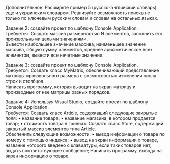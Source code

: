 Дополнительное: Расширьте пример 5 (русско-английский словарь) еще и украинским словарем. Реализуйте возможность 
поиска не только по ключевым русским словам и словам на остальных языках. 

Задание 2: создайте проект по шаблону Console Application.  
Требуется: Создать массив размерностью N элементов, заполнить его произвольными целыми значениями.  
Вывести  наибольшее  значение  массива,  наименьшее  значение  массива,  общую  сумму  элементов, 
среднее арифметическое всех элементов, вывести все нечетные значения. 
 
Задание 3: создайте проект по шаблону Console Application.  
Требуется: Создать  класс  MyMatrix,  обеспечивающий  представление  матрицы  произвольного  размера  с 
возможностью изменения числа строк и столбцов.  
Написать программу, которая выводит на экран матрицу и производные от нее матрицы разных порядков. 

Задание 4: Используя Visual Studio, создайте проект по шаблону Console Application.  
Требуется: Создать класс Article, содержащий следующие закрытые поля: 
• название товара; 
• название магазина, в котором продается товар; 
• стоимость товара в гривнах. 
Создать класс Store, содержащий закрытый массив элементов типа Article.  
Обеспечить следующие возможности: 
• вывод информации о товаре по номеру с помощью индекса; 
• вывод на экран информации о товаре, название которого введено с клавиатуры, если таких товаров нет, 
выдать соответствующее сообщение; 
Написать программу, вывода на экран информацию о товаре. 
